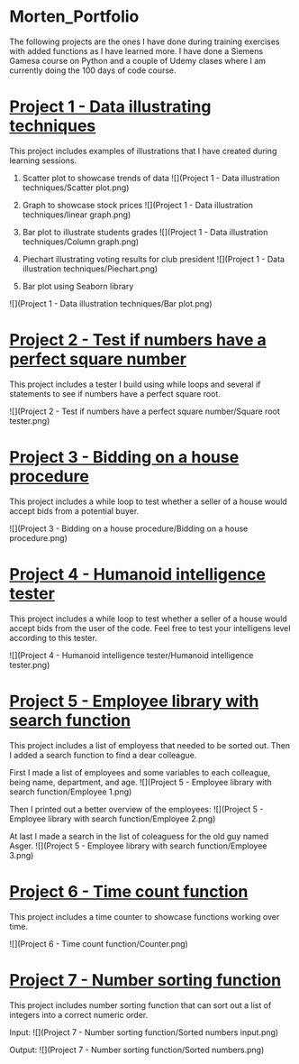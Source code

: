 # Morten_Portfolio
The following projects are the ones I have done during training exercises with added functions as I have learned more.
I have done a Siemens Gamesa course on Python and a couple of Udemy clases where I am currently doing the 100 days of code course.


# [Project 1 - Data illustrating techniques](https://github.com/MortenRatzer/Morten_Portfolio/tree/main/Project%201%20-%20Data%20illustration%20techniques) 
This project includes examples of illustrations that I have created during learning sessions. 

1. Scatter plot to showcase trends of data
![](Project 1 - Data illustration techniques/Scatter plot.png)

2. Graph to showcase stock prices
![](Project 1 - Data illustration techniques/linear graph.png)

3. Bar plot to illustrate students grades
![](Project 1 - Data illustration techniques/Column graph.png)

4. Piechart illustrating voting results for club president
![](Project 1 - Data illustration techniques/Piechart.png)

5. Bar plot using Seaborn library

![](Project 1 - Data illustration techniques/Bar plot.png)

# [Project 2 - Test if numbers have a perfect square number](https://github.com/MortenRatzer/Morten_Portfolio/tree/main/Project%202%20-%20Test%20if%20numbers%20have%20a%20perfect%20square%20number) 
This project includes a tester I build using while loops and several if statements to see if numbers have a perfect square root.

![](Project 2 - Test if numbers have a perfect square number/Square root tester.png)


# [Project 3 - Bidding on a house procedure](https://github.com/MortenRatzer/Morten_Portfolio/tree/main/Project%203%20-%20Bidding%20on%20a%20house%20procedure) 
This project includes a while loop to test whether a seller of a house would accept bids from a potential buyer.

![](Project 3 - Bidding on a house procedure/Bidding on a house procedure.png)


# [Project 4 - Humanoid intelligence tester](https://github.com/MortenRatzer/Morten_Portfolio/tree/main/Project%204%20-%20Humanoid%20intelligence%20tester) 
This project includes a while loop to test whether a seller of a house would accept bids from the user of the code. Feel free to test your intelligens level according to this tester. 

![](Project 4 - Humanoid intelligence tester/Humanoid intelligence tester.png)


# [Project 5 - Employee library with search function](https://github.com/MortenRatzer/Morten_Portfolio/tree/main/Project%205%20-%20Employee%20library%20with%20search%20function) 
This project includes a list of employess that needed to be sorted out. Then I added a search function to find a dear colleague.

First I made a list of employees and some variables to each colleague, being name, department, and age.
![](Project 5 - Employee library with search function/Employee 1.png)

Then I printed out a better overview of the employees:
![](Project 5 - Employee library with search function/Employee 2.png)

At last I made a search in the list of coleaguess for the old guy named Asger.
![](Project 5 - Employee library with search function/Employee 3.png)


# [Project 6 - Time count function](https://github.com/MortenRatzer/Morten_Portfolio/tree/main/Project%206%20-%20Time%20count%20function) 
This project includes a time counter to showcase functions working over time.

![](Project 6 - Time count function/Counter.png)


# [Project 7 - Number sorting function](https://github.com/MortenRatzer/Morten_Portfolio/tree/main/Project%207%20-%20Number%20sorting%20function) 
This project includes number sorting function that can sort out a list of integers into a correct numeric order.

Input:
![](Project 7 - Number sorting function/Sorted numbers input.png)

Output:
![](Project 7 - Number sorting function/Sorted numbers.png)
